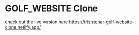 # GOLF_WEBSITE Clone
check out the live version here
https://trishitchar-golf-website-clone.netlify.app/
